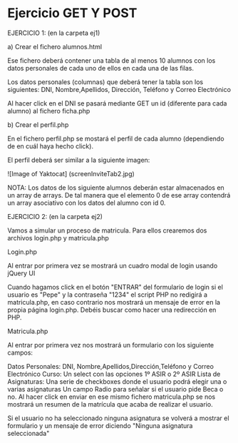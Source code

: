# Ejercicio GET Y POST

EJERCICIO 1: (en la carpeta ej1)

a) Crear el fichero alumnos.html

Ese fichero deberá contener una tabla de al menos 10 alumnos con  los datos personales de cada uno de ellos en cada una de las filas.

Los datos personales (columnas) que deberá tener la tabla son los siguientes: DNI, Nombre,Apellidos, Dirección, Teléfono y Correo Electrónico

Al hacer click en el DNI se pasará mediante GET un id (diferente para cada alumno) al fichero ficha.php

b) Crear el perfil.php

En el fichero perfil.php se mostará el perfil de cada alumno (dependiendo de en cuál haya hecho click).

El perfil deberá ser similar a la siguiente imagen:

![Image of Yaktocat] (screenInviteTab2.jpg)

NOTA: Los datos de los siguiente alumnos deberán estar almacenados en un array de arrays. De tal manera que el elemento 0 de ese array contendrá un array asociativo con los datos del alumno con id 0.

EJERCICIO 2: (en la carpeta ej2)

Vamos a simular un proceso de matricula. Para ellos crearemos dos archivos login.php y matricula.php

Login.php

Al entrar por primera vez se mostrará un cuadro modal de login usando jQuery UI

Cuando hagamos click en el botón "ENTRAR" del formulario de login si el usuario es "Pepe" y la contraseña "1234" el script PHP no redigirá a matricula.php, en caso contrario nos mostrará un mensaje de error en la propia página login.php. Debéis buscar como hacer una redirección en PHP.

Matricula.php

Al entrar por primera vez nos mostrará un formulario con los siguiente campos:

Datos Personales: DNI, Nombre,Apellidos,Dirección,Teléfono y Correo Electrónico
Curso: Un select con las opciones 1º ASIR o 2º ASIR
Lista de Asignaturas: Una serie de checkboxes donde el usuario podrá elegir una o varias asignaturas
Un campo Radio para señalar si el usuario pide Beca o no.
Al hacer click en enviar en ese mismo fichero matricula.php se nos mostrará un resumen de la matrícula que acaba  de realizar el usuario.

Si el usuario no ha seleccionado ninguna asignatura se volverá a mostrar el formulario y un mensaje de error diciendo "Ninguna asignatura seleccionada"
